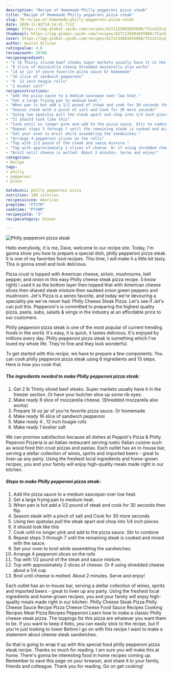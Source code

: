 ```yaml
---
description: "Recipe of Homemade Philly pepperoni pizza steak"
title: "Recipe of Homemade Philly pepperoni pizza steak"
slug: 78-recipe-of-homemade-philly-pepperoni-pizza-steak
date: 2020-11-01T14:14:41.711Z
image: https://img-global.cpcdn.com/recipes/6271135601655808/751x532cq70/philly-pepperoni-pizza-steak-recipe-main-photo.jpg
thumbnail: https://img-global.cpcdn.com/recipes/6271135601655808/751x532cq70/philly-pepperoni-pizza-steak-recipe-main-photo.jpg
cover: https://img-global.cpcdn.com/recipes/6271135601655808/751x532cq70/philly-pepperoni-pizza-steak-recipe-main-photo.jpg
author: Austin Allison
ratingvalue: 4.8
reviewcount: 20706
recipeingredient:
- "2 lb Thinly sliced beef steaks Super markets usually have it in the freezer section  Or have your butcher slice up some rib eyes"
- "8 slice of mozzarella cheese Shredded mozzarella also works"
- "14 oz jar of youre favorite pizza sauce Or homemade"
- "16 slice of sandwich pepperoni"
- "4  12 inch hoagie rolls"
- "1 kosher salt"
recipeinstructions:
- "Add the pizza sauce to a medium saucepan over low heat."
- "Set a large frying pan to medium heat."
- "When pan is hot add a 1/2 pound of steak and cook for 30 seconds then flip."
- "Season steak with a pinch of salt and Cook for 30 more seconds"
- "Using two spatulas pull the steak apart and chop into 1/4 inch pieces."
- "It should look like this"
- "Cook until no longer pink and add to the pizza sauce. Stir to combine"
- "Repeat steps 3 through 7 until the remaining steak is cooked and mixed with the sauce."
- "Set your oven to broil while assembling the sandwiches."
- "Arrange 4 pepperoni slices on the rolls"
- "Top with 1/2 pound of the steak and sauce mixture."
- "Top with approximately 2 slices of cheese. Or if using shredded cheese about a 1/4 cup"
- "Broil until cheese is melted. About 2 minutes. Serve and enjoy!"
categories:
- Recipe
tags:
- philly
- pepperoni
- pizza

katakunci: philly pepperoni pizza 
nutrition: 189 calories
recipecuisine: American
preptime: "PT37M"
cooktime: "PT40M"
recipeyield: "3"
recipecategory: Dinner

---
```



![Philly pepperoni pizza steak](https://img-global.cpcdn.com/recipes/6271135601655808/751x532cq70/philly-pepperoni-pizza-steak-recipe-main-photo.jpg)

Hello everybody, it is me, Dave, welcome to our recipe site. Today, I'm gonna show you how to prepare a special dish, philly pepperoni pizza steak. It is one of my favorites food recipes. This time, I will make it a little bit tasty. This is gonna smell and look delicious.

Pizza crust is topped with American cheese, sirloin, mushrooms, bell pepper, and onion in this easy Philly cheese steak pizza recipe. (I know right) i used it as the bottom layer then topped that with American cheese slices then shaved steak mixture then sautéed onion green peppers and mushroom. Jet&#39;s Pizza is a series favorite, and today we&#39;re devouring a speciality pie we&#39;ve never had: Philly Cheese Steak Pizza. Let&#39;s see if Jet&#39;s can pull this. Pepperoni&#39;s is committed to preparing the highest quality pizza, pasta, subs, salads &amp; wings in the industry at an affordable price to our customers.

Philly pepperoni pizza steak is one of the most popular of current trending foods in the world. It's easy, it is quick, it tastes delicious. It's enjoyed by millions every day. Philly pepperoni pizza steak is something which I've loved my whole life. They're fine and they look wonderful.


To get started with this recipe, we have to prepare a few components. You can cook philly pepperoni pizza steak using 6 ingredients and 13 steps. Here is how you cook that.

<!--inarticleads1-->

##### The ingredients needed to make Philly pepperoni pizza steak:

1. Get 2 lb Thinly sliced beef steaks. Super markets usually have it in the freezer section.  Or have your butcher slice up some rib eyes.
1. Make ready 8 slice of mozzarella cheese. (Shredded mozzarella also works)
1. Prepare 14 oz jar of you&#39;re favorite pizza sauce. Or homemade
1. Make ready 16 slice of sandwich pepperoni
1. Make ready 4 , 12 inch hoagie rolls
1. Make ready 1 kosher salt


We can promise satisfaction because all dishes at Peppoli&#39;s Pizza &amp; Philly. Peperoni Pizzeria is an Italian restaurant serving rustic Italian cuisine such as wood fired thin crust pizzas and pastas. Each outlet has an in-house bar, serving a stellar collection of wines, spirits and imported beers - great to liven up any party. Using the freshest local ingredients and home-grown recipes, you and your family will enjoy high-quality meals made right in our kitchen. 

<!--inarticleads2-->

##### Steps to make Philly pepperoni pizza steak:

1. Add the pizza sauce to a medium saucepan over low heat.
1. Set a large frying pan to medium heat.
1. When pan is hot add a 1/2 pound of steak and cook for 30 seconds then flip.
1. Season steak with a pinch of salt and Cook for 30 more seconds
1. Using two spatulas pull the steak apart and chop into 1/4 inch pieces.
1. It should look like this
1. Cook until no longer pink and add to the pizza sauce. Stir to combine
1. Repeat steps 3 through 7 until the remaining steak is cooked and mixed with the sauce.
1. Set your oven to broil while assembling the sandwiches.
1. Arrange 4 pepperoni slices on the rolls
1. Top with 1/2 pound of the steak and sauce mixture.
1. Top with approximately 2 slices of cheese. Or if using shredded cheese about a 1/4 cup
1. Broil until cheese is melted. About 2 minutes. Serve and enjoy!


Each outlet has an in-house bar, serving a stellar collection of wines, spirits and imported beers - great to liven up any party. Using the freshest local ingredients and home-grown recipes, you and your family will enjoy high-quality meals made right in our kitchen. Philly Cheese Steak Pizza Philly Cheese Sauce Recipe Pizza Cheese Cheese Food Sauce Recipes Cooking Recipes Meat Pizza Recipes Pepperoni Learn how to make a classic Philly cheese steak pizza. The toppings for this pizza are whatever you want them to be. If you want to keep it Keto, you can easily stick to the recipe, but if you&#39;re just looking to lower Before I go on with this recipe I want to make a statement about cheese steak sandwiches. 

So that is going to wrap it up with this special food philly pepperoni pizza steak recipe. Thanks so much for reading. I am sure you will make this at home. There's gonna be interesting food in home recipes coming up. Remember to save this page on your browser, and share it to your family, friends and colleague. Thank you for reading. Go on get cooking!
